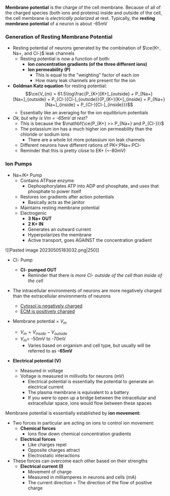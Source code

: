 **Membrane potential** is the charge of the cell membrane. Because of all of the charged species (both ions and proteins) inside and outside of the cell, the cell membrane is *electrically polarized* at rest. Typically, the **resting membrane potential** of a neuron is about -65mV

### Generation of Resting Membrane Potential
- Resting potential of neurons generated by the combination of $\ce{K+, Na+, and Cl-}$ leak channels
	- Resting potential is now a function of both:
		- **Ion concentration gradients (of the three different ions)**
		- **Ion permeability (P)**
			- This is equal to the "weighting" factor of each ion
			- How many leak channels are present for the ion
- **Goldman Katz equation** for resting potential:
$$\ce{V_{m} = 61.5\log\frac{P_{K+}[K+]_{outside} + P_{Na+}[Na+]_{outside} + P_{Cl-}[Cl-]_{outside}}{P_{K+}[K+]_{inside} + P_{Na+}[Na+]_{inside} + P_{Cl-}[Cl-]_{inside}}}$$	 
	- Essentially like an averaging for the ion equilibrium potentials
- *Ok, but why is Vm = -65mV at rest?*
    - This is because the $\mathbf{\ce{P_{K+} >> P_{Na+} and P_{Cl-}}}$
	- The potassium ion has a much higher ion permeability than the chloride or sodium ions
		- There are a whole lot more potassium ion leak channels
	- Different neurons have different rations of PK+:PNa+:PCl-
	- Reminder that this is pretty close to EK+ (~-80mV)

### Ion Pumps
- Na+/K+ Pump
	- Contains ATPase enzyme
		- Dephosphorylates ATP into ADP and phosphate, and uses that phosphate to power itself
	- Restores ion gradients after action potentials
		- Basically acts as the janitor
	- Maintains resting membrane potential
	- Electrogenic
		- **3 Na+ OUT**
		- **2 K+ IN**
		- Generates an outward current
		- Hyperpolarizes the membrane
		- Active transport, goes AGAINST the concentration gradient

![[Pasted image 20230505183032.png|250]]

- Cl- Pump
	- **Cl- pumped OUT**
		- Reminder that there is *more Cl- outside of the cell than inside of the cell*

- The intracellular environments of neurons are more negatively charged than the extracellular environments of neurons
	- <u>Cytosol is negatively charged</u>
	- <u>ECM is positively charged</u>
- Membrane potential = $V_{m}$
	- $V_{m} = V_{inside} - V_{outside}$
	- $V_{m}$= -50mV to -70mV
		- Varies based on organism and cell type, but usually will be referred to as **-65mV**
- **Electrical potential (V)**
	- Measured in voltage
	- Voltage is measured in millivolts for neurons (mV)
        - Electrical potential is essentially the potential to generate an electrical current
		- The plasma membrane is equivalent to a battery
		- If you were to open up a bridge between the intracellular and extracellular space, ions would flow between these spaces

Membrane potential is essentially established by **ion movement:**
- Two forces in particular are acting on ions to control ion movement:
	- **Chemical forces**
		- Ions flow down chemical concentration gradients
	- **Electrical forces**
		- Like charges repel
		- Opposite charges attract
		- Electrostatic interactions
- These forces can overcome each other based on their strengths
	- **Electrical current (I)**
		- Movement of charge
		- Measured in milliamperes in neurons and cells (mA)
		- The current direction = The direction of the flow of positive charge